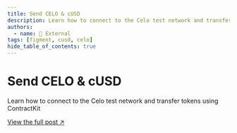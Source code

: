 ```yaml
---
title: Send CELO & cUSD
description: Learn how to connect to the Celo test network and transfer tokens using ContractKit.
authors:
  - name: 🔗 External
tags: [figment, cusd, celo]
hide_table_of_contents: true
---
```


# Send CELO & cUSD

Learn how to connect to the Celo test network and transfer tokens using ContractKit

[View the full post ↗️](https://learn.figment.io/tutorials/send-celo-and-cusd)

<!--truncate-->
